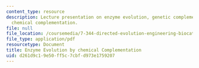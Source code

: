 ```yaml
---
content_type: resource
description: Lecture presentation on enzyme evolution, genetic complementation, and
  chemical complementation.
file: null
file_location: /coursemedia/7-344-directed-evolution-engineering-biocatalysts-spring-2008/d261d9c19e50ff5c7cbfd973e1759207_ses6_slides.pdf
file_type: application/pdf
resourcetype: Document
title: Enzyme Evolution by chemical Complementation
uid: d261d9c1-9e50-ff5c-7cbf-d973e1759207
---
```


